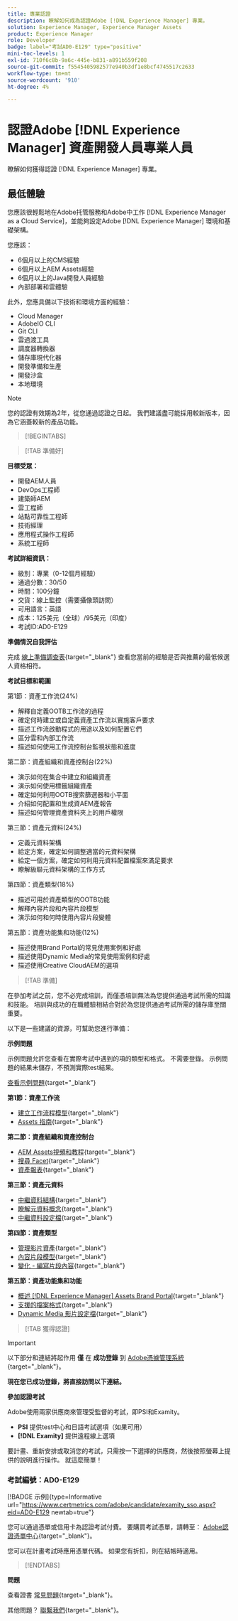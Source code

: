 ```yaml
---
title: 專業認證
description: 瞭解如何成為認證Adobe [!DNL Experience Manager] 專業。
solution: Experience Manager, Experience Manager Assets
product: Experience Manager
role: Developer
badge: label="考試AD0-E129" type="positive"
mini-toc-levels: 1
exl-id: 710f6c8b-9a6c-445e-b831-a891b559f208
source-git-commit: f5545405982577e940b3df1e8bcf4745517c2633
workflow-type: tm+mt
source-wordcount: '910'
ht-degree: 4%

---
```


# 認證Adobe [!DNL Experience Manager] 資產開發人員專業人員

瞭解如何獲得認證 [!DNL Experience Manager] 專業。

## 最低體驗

您應該很輕鬆地在Adobe托管服務和Adobe中工作 [!DNL Experience Manager as a Cloud Service]，並能夠設定Adobe [!DNL Experience Manager] 環境和基礎架構。

您應該：

* 6個月以上的CMS經驗
* 6個月以上AEM Assets經驗
* 6個月以上的Java開發人員經驗
* 內部部署和雲體驗

此外，您應具備以下技術和環境方面的經驗：

* Cloud Manager
* AdobeIO CLI
* Git CLI
* 雲過渡工具
* 調度器轉換器
* 儲存庫現代化器
* 開發準備和生產
* 開發沙盒
* 本地環境

>[!NOTE]
>
>您的認證有效期為2年，從您通過認證之日起。 我們建議盡可能採用較新版本，因為它涵蓋較新的產品功能。

>[!BEGINTABS]

>[!TAB 準備好]

**目標受眾：**

* 開發AEM人員
* DevOps工程師
* 建築師AEM
* 雲工程師
* 站點可靠性工程師
* 技術經理
* 應用程式操作工程師
* 系統工程師

**考試詳細資訊：**

* 級別：專業（0-12個月經驗）
* 通過分數：30/50
* 時間：100分鐘
* 交貨：線上監控（需要攝像頭訪問）
* 可用語言：英語
* 成本：125美元（全球）/95美元（印度）
* 考試ID:AD0-E129

**準備情況自我評估**

完成 [線上準備調查表](https://scorpion.caveon.com/launchpad/ad-q-e208-readiness-questionnaire-for-adobe-analytics-business-practitioner-expert-exam-copy-b9x6ey/ad-q-e129-readiness-questionnaire-for-adobe-aem-assets-developer-professional-exam){target="_blank"} 查看您當前的經驗是否與推薦的最低候選人資格相符。

**考試目標和範圍**

第1節：資產工作流(24%)

* 解釋自定義OOTB工作流的過程
* 確定何時建立或自定義資產工作流以實施客戶要求
* 描述工作流啟動程式的用途以及如何配置它們
* 區分雲和內部工作流
* 描述如何使用工作流控制台監視狀態和進度

第二節：資產組織和資產控制台(22%)

* 演示如何在集合中建立和組織資產
* 演示如何使用標籤組織資產
* 確定如何利用OOTB搜索篩選器和小平面
* 介紹如何配置和生成資AEM產報告
* 描述如何管理資產資料夾上的用戶權限

第三節：資產元資料(24%)

* 定義元資料架構
* 給定方案，確定如何調整適當的元資料架構
* 給定一個方案，確定如何利用元資料配置檔案來滿足要求
* 瞭解級聯元資料架構的工作方式

第四節：資產類型(18%)

* 描述可用於資產類型的OOTB功能
* 解釋內容片段和內容片段模型
* 演示如何和何時使用內容片段變體

第五節：資產功能集和功能(12%)

* 描述使用Brand Portal的常見使用案例和好處
* 描述使用Dynamic Media的常見使用案例和好處
* 描述使用Creative CloudAEM的選項

>[!TAB 準備]

在參加考試之前，您不必完成培訓，而僅憑培訓無法為您提供通過考試所需的知識和技能。 培訓與成功的在職體驗相結合對於為您提供通過考試所需的儲存庫至關重要。

以下是一些建議的資源，可幫助您進行準備：

**示例問題**

示例問題允許您查看在實際考試中遇到的項的類型和格式。 不需要登錄。 示例問題的結果未儲存，不預測實際test結果。

[查看示例問題](https://scorpion.caveon.com/launchpad/ad0-e129-adobe-experience-manager-assets-developer-professional-copy-ms27zq){target="_blank"}

**第1節：資產工作流**

* [建立工作流程模型](https://experienceleague.adobe.com/docs/experience-manager-64/developing/extending-aem/extending-workflows/workflows-models.html?lang=en#sync-your-workflow-generate-a-runtime-model){target="_blank"}
* [Assets 指南](https://experienceleague.adobe.com/docs/experience-manager-64/assets/home.html?lang=en){target="_blank"}

**第二節：資產組織和資產控制台**

* [AEM Assets視頻和教程](https://experienceleague.adobe.com/docs/experience-manager-learn/assets/overview.html?lang=en){target="_blank"}
* [搜尋 Facet](https://experienceleague.adobe.com/docs/experience-manager-65/assets/administer/search-facets.html?lang=en#restoring-default-search-facets){target="_blank"}
* [資產報表](https://experienceleague.adobe.com/docs/experience-manager-65/assets/administer/asset-reports.html?lang=en){target="_blank"}

**第三節：資產元資料**

* [中繼資料結構](https://experienceleague.adobe.com/docs/experience-manager-64/assets/administer/metadata-schemas.html?lang=en#default-metadata-schema-forms){target="_blank"}
* [瞭解元資料概念](https://experienceleague.adobe.com/docs/experience-manager-65/assets/administer/metadata-concepts.html?lang=en){target="_blank"}
* [中繼資料設定檔](https://experienceleague.adobe.com/docs/experience-manager-64/assets/administer/metadata-profiles.html?lang=en#:~:text=Add%20a%20metadata%20profile.%20點擊%20或%20按一下%20,%20配置%20it%20屬性%20in%20t%20設定%20頁籤。){target="_blank"}

**第四節：資產類型**

* [管理影片資產](https://experienceleague.adobe.com/docs/experience-manager-64/assets/managing/managing-video-assets.html?lang=en#uploading-and-previewing-video-assets){target="_blank"}
* [內容片段模型](https://experienceleague.adobe.com/docs/experience-manager-65/assets/content-fragments/content-fragments-models.html?lang=en#creating-a-content-fragment-model){target="_blank"}
* [變化 - 編寫片段內容](https://experienceleague.adobe.com/docs/experience-manager-65/assets/content-fragments/content-fragments-variations.html?lang=en#managing-variations){target="_blank"}

**第五節：資產功能集和功能**

* [概述 [!DNL Experience Manager] Assets Brand Portal](https://experienceleague.adobe.com/docs/experience-manager-brand-portal/using/introduction/brand-portal.html?lang=en){target="_blank"}
* [支援的檔案格式](https://experienceleague.adobe.com/docs/experience-manager-brand-portal/using/introduction/brand-portal-supported-formats.html?lang=en){target="_blank"}
* [Dynamic Media 影片設定檔](https://experienceleague.adobe.com/docs/experience-manager-cloud-service/content/assets/dynamicmedia/video-profiles.html?lang=en){target="_blank"}

>[!TAB 獲得認證]

>[!IMPORTANT]
>
>以下部分和連結將起作用 **僅**  在 **成功登錄** 到 [Adobe憑據管理系統](http://www.certmetrics.com/adobe){target="_blank"}。

**現在您已成功登錄，將直接訪問以下連結。**

**參加認證考試**

Adobe使用兩家供應商來管理受監督的考試，即PSI和Examity。

* **PSI** 提供test中心和日語考試選項（如果可用）
* **[!DNL Examity]** 提供遠程線上選項

要計畫、重新安排或取消您的考試，只需按一下選擇的供應商，然後按照螢幕上提供的說明進行操作。 就這麼簡單！

### 考試編號：AD0-E129

[!BADGE 示例]{type=Informative url="https://www.certmetrics.com/adobe/candidate/examity_sso.aspx?eid=AD0-E129 newtab=true"}

您可以通過憑單或信用卡為認證考試付費。 要購買考試憑單，請轉至： [Adobe認證憑單中心](https://market.xvoucher.com/adobe/global){target="_blank"}。

您可以在計畫考試時應用憑單代碼。 如果您有折扣，則在結帳時適用。

>[!ENDTABS]

**問題**

查看證書 [常見問題](https://experienceleague.adobe.com/docs/certification/certification/faq.html?lang=en){target="_blank"}。

其他問題？ [聯繫我們](mailto:certif@adobe.com){target="_blank"}。
